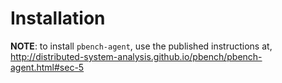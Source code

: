 # Installation

**NOTE**: to install `pbench-agent`, use the published instructions at, http://distributed-system-analysis.github.io/pbench/pbench-agent.html#sec-5
